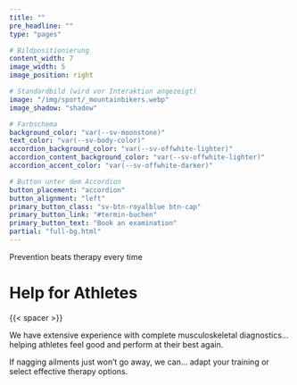 ```yaml
---
title: ""
pre_headline: "" 
type: "pages"

# Bildpositionierung
content_width: 7
image_width: 5
image_position: right

# Standardbild (wird vor Interaktion angezeigt)
image: "/img/sport/_mountainbikers.webp"
image_shadow: "shadow"

# Farbschema
background_color: "var(--sv-moonstone)"
text_color: "var(--sv-body-color)"
accordion_background_color: "var(--sv-offwhite-lighter)"
accordion_content_background_color: "var(--sv-offwhite-lighter)"
accordion_accent_color: "var(--sv-offwhite-darker)"

# Button unter dem Accordion
button_placement: "accordion"
button_alignment: "left"
primary_button_class: "sv-btn-royalblue btn-cap"
primary_button_link: "#termin-buchen"
primary_button_text: "Book an examination"
partial: "full-bg.html"
---
```


Prevention beats therapy every time
# Help for Athletes

{{< spacer >}}

We have extensive experience with complete musculoskeletal diagnostics… helping athletes feel good and perform at their best again.

If nagging ailments just won’t go away, we can… adapt your training or select effective therapy options.  
